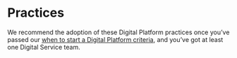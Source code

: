 # Practices

We recommend the adoption of these Digital Platform practices once you’ve passed our [when to start a Digital Platform criteria](https://digital-platform.playbook.ee/introduction/when-to-start-a-digital-platform), and you’ve got at least one Digital Service team.

